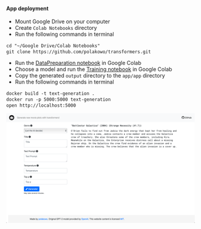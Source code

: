 #### App deployment

- Mount Google Drive on your computer
- Create `Colab Notebooks` directory
- Run the following commands in terminal
```
cd "~/Google Drive/Colab Notebooks"
git clone https://github.com/polakowo/transformers.git
```
- Run the [DataPreparation notebook](https://nbviewer.jupyter.org/github/polakowo/transformers/blob/master/MoviePlots/DataPreparation.ipynb) in Google Colab
- Choose a model and run the [Training notebook](https://nbviewer.jupyter.org/github/polakowo/transformers/blob/master/MoviePlots/text_generation/with-titles/GPT-2/Training.ipynb) in Google Colab
- Copy the generated `output` directory to the `app/app` directory
- Run the following commands in terminal
```
docker build -t text-generation .
docker run -p 5000:5000 text-generation
open http://localhost:5000
```

![Web app screenshot](app.png)

